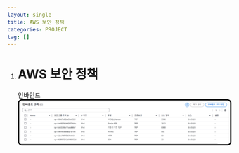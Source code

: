 ```yaml
---
layout: single
title: AWS 보안 정책
categories: PROJECT
tag: []
---
```


1. # AWS 보안 정책
   인바인드   
   <img src="../../imgs/project/aws_policy.png" style="border:3px solid black;border-radius:9px;width:500px">   